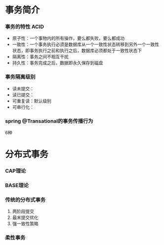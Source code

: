 # 事务简介

### 事务的特性 ACID
- 原子性：一个事物内的所有操作，要么都失败，要么都成功  
- 一致性：一个事务执行必须是数据库从一个一致性状态转移到另外一个一致性状态，即事务执行之前和执行之后，数据库必须都处于一致性状态下 
- 隔离性：事务之间不相互干扰 
- 持久性：事务完成之后，数据即永久保存到磁盘 

### 事务隔离级别
- 读未提交： 
- 读已提交： 
- 可重复读：默认级别 
- 可串行化：

### spring @Transational的事务传播行为
6种

# 分布式事务

### CAP理论

### BASE理论

### 传统的分布式事务
1. 两阶段提交 
2. 最末提交优化
3. 强一致性策略

### 柔性事务
